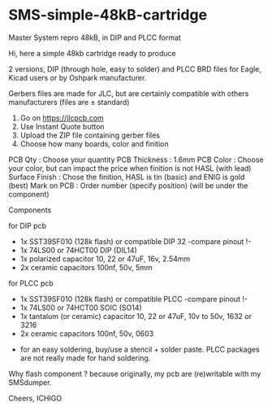 # SMS-simple-48kB-cartridge
Master System repro 48kB, in DIP and PLCC format

Hi, here a simple 48kb cartridge ready to produce

2 versions, DIP (through hole, easy to solder) and PLCC
BRD files for Eagle, Kicad users or by Oshpark manufacturer.

Gerbers files are made for JLC,
but are certainly compatible with others manufacturers
(files are ± standard)
1. Go on https://jlcpcb.com
2. Use Instant Quote button
3. Upload the ZIP file containing gerber files
4. Choose how many boards, color and finition

PCB Qty : Choose your quantity
PCB Thickness : 1.6mm
PCB Color : Choose your color, but can impact the price when finition is not HASL (with lead)
Surface Finish : Chose the finition, HASL is tin (basic) and ENIG is gold (best)
Mark on PCB : Order number (specify position) (will be under the component)

Components

for DIP pcb
* 1x SST39SF010 (128k flash) or compatible DIP 32 -compare pinout !-
* 1x 74LS00 or 74HCT00 DIP (DIL14)
* 1x polarized capacitor 10, 22 or 47uF, 16v, 2.54mm
* 2x ceramic capacitors 100nf, 50v, 5mm

for PLCC pcb
* 1x SST39SF010 (128k flash) or compatible PLCC -compare pinout !-
* 1x 74LS00 or 74HCT00 SOIC (SO14)
* 1x tantalum (or ceramic) capacitor 10, 22 or 47uF, 10v to 50v, 1632 or 3216
* 2x ceramic capacitors 100nf, 50v, 0603
- for an easy soldering, buy/use a stencil + solder paste.
PLCC packages are not really made for hand soldering.

Why flash component ?
because originally, my pcb are (re)writable with my SMSdumper.

Cheers,
ICHIGO
